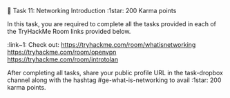 🔖 Task 11: Networking Introduction :1star:  200 Karma points

In this task, you are required to complete all the tasks provided in each of the TryHackMe Room links provided below.

:link~1: Check out:
https://tryhackme.com/room/whatisnetworking 
https://tryhackme.com/room/openvpn 
https://tryhackme.com/room/introtolan

After completing all tasks, share your public profile URL in the ⁠task-dropbox channel along with the hashtag #ge-what-is-networking to avail :1star: 200 karma points.